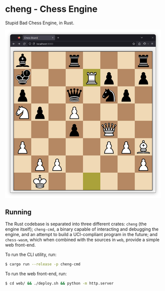 # cheng - Chess Engine
Stupid Bad Chess Engine, in Rust.

![Screenshot of Firefox running the web front-end](/repo/screenshot_2023-08-21.png)

## Running
The Rust codebase is separated into three different crates: `cheng` (the engine
itself); `cheng-cmd`, a binary capable of interacting and debugging the engine,
and an attempt to build a UCI-compliant program in the future; and `chess-wasm`,
which when combined with the sources in `web`, provide a simple web front-end.

To run the CLI utility, run:
```bash
$ cargo run --release -p cheng-cmd
```

To run the web front-end, run:
```bash
$ cd web/ && ./deploy.sh && python -m http.server
```